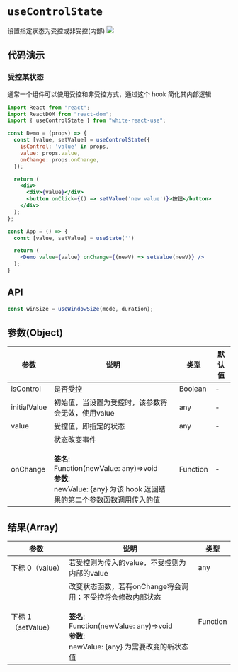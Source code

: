 # `useControlState`

设置指定状态为受控或非受控(内部) [![][img-demo]](https://codesandbox.io/s/usewindowsize-w90zq)

## 代码演示

### 受控某状态

通常一个组件可以使用受控和非受控方式，通过这个 hook 简化其内部逻辑

```jsx
import React from "react";
import ReactDOM from "react-dom";
import { useControlState } from "white-react-use";

const Demo = (props) => {
  const [value, setValue] = useControlState({
    isControl: 'value' in props,
    value: props.value,
    onChange: props.onChange,
  });

  return (
    <div>
      <div>{value}</div>
      <button onClick={() => setValue('new value')}>按钮</button>
    </div>
  );
};

const App = () => {
  const [value, setValue] = useState('')

  return (
    <Demo value={value} onChange={(newV) => setValue(newV)} />
  );
}
```


## API

```jsx
const winSize = useWindowSize(mode, duration);
```

## 参数(Object)

| 参数 | 说明 | 类型 | 默认值 |
| --- | --- | --- | --- |
| isControl | 是否受控 | Boolean | - |
| initialValue | 初始值，当设置为受控时，该参数将会无效，使用value | any | - |
| value | 受控值，即指定的状态 | any | - |
| onChange | 状态改变事件<br/><br/>**签名**:<br/>Function(newValue: any)=>void<br/>**参数**:<br/>newValue: {any} 为该 hook 返回结果的第二个参数函数调用传入的值  | Function | - |


## 结果(Array)

| 参数 | 说明 | 类型 |
| --- | --- | --- |
| 下标 0（value） | 若受控则为传入的value，不受控则为内部的value | any |
| 下标 1（setValue） | 改变状态函数，若有onChange将会调用；不受控将会修改内部状态<br/><br/>**签名**:<br/>Function(newValue: any)=>void<br/>**参数**:<br/>newValue: {any} 为需要改变的新状态值 | Function |


[img-demo]: https://img.shields.io/badge/demo-%20%20%20%F0%9F%9A%80-green.svg
